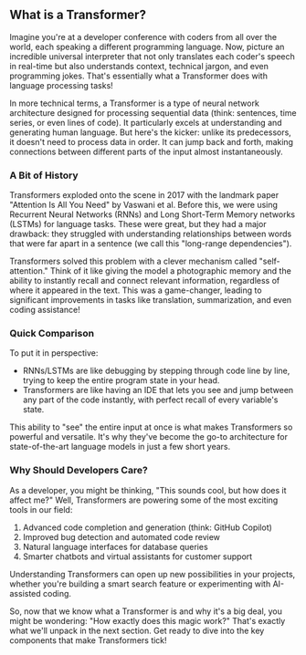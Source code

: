## What is a Transformer?

Imagine you're at a developer conference with coders from all over the world, each speaking a different programming language. Now, picture an incredible universal interpreter that not only translates each coder's speech in real-time but also understands context, technical jargon, and even programming jokes. That's essentially what a Transformer does with language processing tasks!

In more technical terms, a Transformer is a type of neural network architecture designed for processing sequential data (think: sentences, time series, or even lines of code). It particularly excels at understanding and generating human language. But here's the kicker: unlike its predecessors, it doesn't need to process data in order. It can jump back and forth, making connections between different parts of the input almost instantaneously.

### A Bit of History

Transformers exploded onto the scene in 2017 with the landmark paper "Attention Is All You Need" by Vaswani et al. Before this, we were using Recurrent Neural Networks (RNNs) and Long Short-Term Memory networks (LSTMs) for language tasks. These were great, but they had a major drawback: they struggled with understanding relationships between words that were far apart in a sentence (we call this "long-range dependencies").

Transformers solved this problem with a clever mechanism called "self-attention." Think of it like giving the model a photographic memory and the ability to instantly recall and connect relevant information, regardless of where it appeared in the text. This was a game-changer, leading to significant improvements in tasks like translation, summarization, and even coding assistance!

### Quick Comparison

To put it in perspective:

- RNNs/LSTMs are like debugging by stepping through code line by line, trying to keep the entire program state in your head.
- Transformers are like having an IDE that lets you see and jump between any part of the code instantly, with perfect recall of every variable's state.

This ability to "see" the entire input at once is what makes Transformers so powerful and versatile. It's why they've become the go-to architecture for state-of-the-art language models in just a few short years.

### Why Should Developers Care?

As a developer, you might be thinking, "This sounds cool, but how does it affect me?" Well, Transformers are powering some of the most exciting tools in our field:

1. Advanced code completion and generation (think: GitHub Copilot)
2. Improved bug detection and automated code review
3. Natural language interfaces for database queries
4. Smarter chatbots and virtual assistants for customer support

Understanding Transformers can open up new possibilities in your projects, whether you're building a smart search feature or experimenting with AI-assisted coding.

So, now that we know what a Transformer is and why it's a big deal, you might be wondering: "How exactly does this magic work?" That's exactly what we'll unpack in the next section. Get ready to dive into the key components that make Transformers tick!

